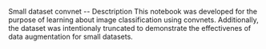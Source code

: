 Small dataset convnet -- Desctription
This notebook was developed for the purpose of learning about image classification using convnets. Additionally, the dataset was intentionaly truncated to demonstrate the effectivenes of data augmentation for small datasets.
